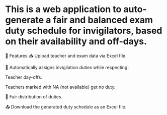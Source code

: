 # This is a  web application to auto-generate a fair and balanced exam duty schedule for invigilators, based on their availability and off-days.

🔧 Features
📥 Upload teacher and exam data via Excel file.

🧮 Automatically assigns invigilation duties while respecting:

Teacher day-offs.

Teachers marked with NA (not available) get no duty.

📅 Fair distribution of duties.

📤 Download the generated duty schedule as an Excel file.
